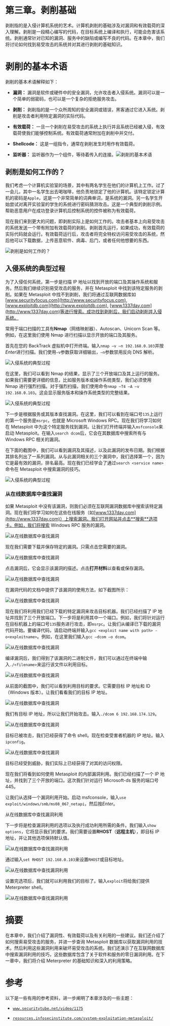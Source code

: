 # 第三章。剥削基础

剥削指的是入侵计算机系统的艺术。计算机剥削的基础涉及对漏洞和有效载荷的深入理解。剥削是一段精心编写的代码，在目标系统上编译和执行，可能会危害该系统。剥削通常针对已知的漏洞、服务中的缺陷或编写不良的代码。在本章中，我们将讨论如何找到易受攻击的系统并对其进行剥削的基础知识。

# 剥削的基本术语

剥削的基本术语解释如下：

+   **漏洞：** 漏洞是软件或硬件中的安全漏洞，允许攻击者入侵系统。漏洞可以是一个简单的弱密码，也可以是一个复杂的拒绝服务攻击。

+   **剥削：** 剥削指的是一个众所周知的安全漏洞或错误，黑客通过它进入系统。剥削是攻击者利用特定漏洞的实际代码。

+   **有效载荷：** 一旦一个剥削在易受攻击的系统上执行并且系统已经被入侵，有效载荷使我们能够控制系统。有效载荷通常附加在剥削中并交付。

+   **Shellcode：** 这是一组指令，通常在剥削发生时用作有效载荷。

+   **监听器：** 监听器作为一个组件，等待着传入的连接。![剥削的基本术语](img/3589_03_01.jpg)

## 剥削是如何工作的？

我们考虑一个计算机实验室的场景，其中有两名学生在他们的计算机上工作。过了一会儿，其中一名学生出去喝咖啡，他负责地锁定了他的计算机。该特定锁定计算机的密码是`Apple`，这是一个非常简单的词典单词，是系统的漏洞。另一名学生开始尝试对离开实验室的学生的系统进行密码猜测攻击。这是一个典型的剥削示例。帮助恶意用户在成功登录计算机后控制系统的控件被称为有效载荷。

现在我们来到更大的问题，即剥削实际上是如何工作的。攻击者基本上向易受攻击的系统发送一个带有附加有效载荷的剥削。剥削首先运行，如果成功，有效载荷的实际代码就会运行。有效载荷运行后，攻击者将完全特权访问易受攻击的系统，然后他可以下载数据，上传恶意软件、病毒、后门，或者任何他想要的东西。

![剥削是如何工作的？](img/3589_03_02.jpg)

## 入侵系统的典型过程

为了入侵任何系统，第一步是扫描 IP 地址以找到开放的端口及其操作系统和服务。然后我们继续识别易受攻击的服务，并在 Metasploit 中找到该特定服务的剥削。如果在 Metasploit 中找不到剥削，我们将通过互联网数据库如[www.securityfocus.com](http://www.securityfocus.com), [www.exploitdb.com](http://www.exploitdb.com), [www.1337day.com](http://www.1337day.com)等进行搜索。成功找到剥削后，我们启动剥削并入侵系统。

常用于端口扫描的工具有**Nmap**（网络映射器）、Autoscan、Unicorn Scan 等。例如，在这里我们使用 Nmap 进行扫描以显示开放的端口及其服务。

首先在您的 BackTrack 虚拟机中打开终端。输入`nmap –v –n 192.168.0.103`并按*Enter*进行扫描。我们使用`–v`参数获取详细输出，`–n`参数禁用反向 DNS 解析。

![入侵系统的典型过程](img/3589_03_03.jpg)

在这里，我们可以看到 Nmap 的结果，显示了三个开放端口及其上运行的服务。如果我们需要更详细的信息，比如服务版本或操作系统类型，我们必须使用 Nmap 进行强烈扫描。对于强烈扫描，我们使用命令`nmap –T4 –A –v 192.168.0.103`。这会显示服务版本和操作系统类型的完整结果。

![入侵系统的典型过程](img/3589_03_04.jpg)

下一步是根据服务或其版本查找漏洞。在这里，我们可以看到在端口号`135`上运行的第一个服务是`msrpc`，也就是 Microsoft Windows RPC。现在我们将学习如何在 Metasploit 中为这个特定服务找到漏洞。让我们打开终端并输入`msfconsole`来启动 Metasploit。在输入`search dcom`后，它会在其数据库中搜索所有与 Windows RPC 相关的漏洞。

在下面的截图中，我们可以看到漏洞及其描述，以及此漏洞的发布日期。我们根据其排名列出了一系列漏洞。从与此漏洞相关的三个漏洞中，我们选择第一个，因为它是最有效的漏洞，排名最高。现在我们已经学会了通过`search <service name>`命令在 Metasploit 中搜索漏洞的技巧。

![入侵系统的典型过程](img/3589_03_05.jpg)

### 从在线数据库中查找漏洞

如果 Metasploit 中没有该漏洞，则我们必须在互联网漏洞数据库中搜索该特定漏洞。现在我们将学习如何在这些在线服务（如[www.1337day.com](http://www.1337day.com)）上搜索漏洞。我们打开网站并点击**搜索**选项卡。例如，我们将搜索 Windows RPC 服务的漏洞。

![从在线数据库中查找漏洞](img/3589_03_06.jpg)

现在我们需要下载并保存特定的漏洞。只需点击您需要的漏洞。

![从在线数据库中查找漏洞](img/3589_03_07.jpg)

点击漏洞后，它会显示该漏洞的描述。点击**打开材料**以查看或保存漏洞。

![从在线数据库中查找漏洞](img/3589_03_08.jpg)

在漏洞代码的文档中提供了该漏洞的使用方法，如下截图所示：

![从在线数据库中查找漏洞](img/3589_03_09.jpg)

现在我们将利用我们已经下载的特定漏洞来攻击目标机器。我们已经扫描了 IP 地址并找到了三个开放端口。下一步将是利用其中一个端口。例如，我们将针对运行在目标机器上的端口号`135`服务进行攻击，即`msrpc`。让我们从编译已下载的漏洞代码开始。要编译代码，请启动终端并输入`gcc <exploit name with path> -o<exploitname>`。例如，在这里我们输入`gcc –dcom –o dcom`。

![从在线数据库中查找漏洞](img/3589_03_10.jpg)

编译漏洞后，我们得到了该漏洞的二进制文件，我们可以通过在终端中输入`./<filename>`来运行该文件以利用目标。

![从在线数据库中查找漏洞](img/3589_03_11.jpg)

从前面的截图中，我们可以看到利用目标的要求。它需要目标 IP 地址和 ID（Windows 版本）。让我们看看我们的目标 IP 地址。

![从在线数据库中查找漏洞](img/3589_03_12.jpg)

我们有目标 IP 地址，所以让我们开始攻击。输入`./dcom 6 192.168.174.129`。

![从在线数据库中查找漏洞](img/3589_03_13.jpg)

目标已被攻击，我们已经获得了命令 shell。现在检查受害者机器的 IP 地址。输入`ipconfig`。

![从在线数据库中查找漏洞](img/3589_03_14.jpg)

目标已经受到威胁，我们实际上已经获得了对其的访问权限。

现在我们将看到如何使用 Metasploit 的内部漏洞利用。我们已经扫描了一个 IP 地址，并找到了三个开放的端口。这次我们针对运行 Microsoft-ds 服务的端口号 445。

让我们从选择一个漏洞利用开始。启动 msfconsole，输入`use exploit/windows/smb/ms08_067_netapi`，然后按*Enter*。

从在线数据库中查找漏洞利用

下一步将是检查漏洞利用的选项以及执行成功利用所需的条件。我们输入`show options`，它将显示我们的要求。我们需要设置**RHOST**（**远程主机**），即目标 IP 地址，并让其他选项保持默认值。

![从在线数据库中查找漏洞利用](img/3589_03_16.jpg)

通过输入`set RHOST 192.168.0.103`来设置`RHOST`或目标地址。

![从在线数据库中查找漏洞利用](img/3589_03_17.jpg)

设置完选项后，我们就可以利用我们的目标了。输入`exploit`将给我们提供 Meterpreter shell。

![从在线数据库中查找漏洞利用](img/3589_03_18.jpg)

# 摘要

在本章中，我们介绍了漏洞性、有效载荷以及有关利用的一些建议。我们还介绍了如何搜索易受攻击的服务，并进一步查询 Metasploit 数据库以获取漏洞利用的技术。然后利用这些漏洞利用来破坏易受攻击的系统。我们还演示了在互联网数据库中搜索漏洞利用的技巧，这些数据库包含了关于软件和服务的零日漏洞利用。在下一章中，我们将介绍 Meterpreter 的基础知识和深入的利用策略。

# 参考

以下是一些有用的参考资料，进一步阐明了本章涉及的一些主题：

+   [`www.securitytube.net/video/1175`](http://www.securitytube.net/video/1175)

+   [`resources.infosecinstitute.com/system-exploitation-metasploit/`](http://resources.infosecinstitute.com/system-exploitation-metasploit/)

